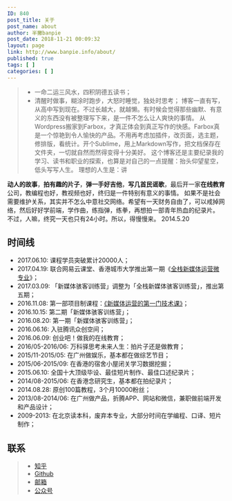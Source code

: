 ```yaml
---
ID: 840
post_title: 关于
post_name: about
author: 半撇banpie
post_date: 2018-11-21 00:09:32
layout: page
link: http://www.banpie.info/about/
published: true
tags: [ ]
categories: [ ]
---
```

> *   一命二运三风水，四积阴德五读书；
> *   清醒时做事，糊涂时跑步，大怒时睡觉，独处时思考； 博客一直有写，从高中写到现在。不过长越大，就越懒。有时候会觉得那些幽默、有意义的东西没有被整理写下来，是一件不怎么让人爽快的事情。 从Wordpress搬家到Farbox，才真正体会到真正写作的快感。Farbox真是一个惊艳到令人愉快的产品。不用再考虑加插件，改页面，选主题，修排版，看统计。开个Sublime，用上Markdown写作，把文档保存在文件夹，一切就自然而然得变得十分美好。 这个博客还是主要纪录我的学习、读书和职业的探索，也算是对自己的一点提醒：抬头仰望星空，低头写写人生。 理想的人生是：讲

**动人的故事**，**拍有趣的片子**，**弹一手好吉他**，**写几首民谣歌**，最后开一家**在线教育**公司，教编程也好，教视频也好，终归是一件特别有意义的事情。 如果不是社会需要维护关系，其实并不怎么中意社交网络。希望有一天财务自由了，可以戒掉网络，然后好好学前端，学作曲，练指弹，练拳，再想拍一部青年热血的纪录片。 不过，人嘛，终究一天也只有24小时。所以，得慢慢来。 2014.5.20

## 时间线

*   2017\.06.10: 课程学员突破累计20000人；
*   2017\.04.19: 联合网易云课堂、香港城市大学推出第一期《<a href="http://mooc.study.163.com/smartSpec/detail/1001268002.htm" target="_blank" rel="noopener noreferrer">全栈新媒体运营微专业</a>》；
*   2017\.03.09: 「新媒体骇客训练营」调整为「全栈新媒体骇客训练营」，推出第五期；
*   2016\.11.08: 第一部项目制课程：<a href="http://learn.bpteach.com/course/1" target="_blank" rel="noopener noreferrer">《新媒体运营的第一门技术课》</a>；
*   2016\.10.15: 第二期「新媒体骇客训练营」；
*   2016\.08.20: 第一期「新媒体骇客训练营」；
*   2016\.06.16: 入驻腾讯众创空间；
*   2016\.06.09: 创业吧！做我的在线教育；
*   2016/05-2016/06: 万科驿思考未来人生：拍片子还是做教育；
*   2015/11-2015/05: 在广州做娱乐，基本都在做综艺节目；
*   2015/06-2015/09: 在香港的宿舍小屋闭关学习数据挖掘；
*   2015\.06.10: 全国十大顶级毕设、最佳短片制作、最佳口述纪录片；
*   2014/08-2015/06: 在香港念研究生，基本都在拍纪录片；
*   2014\.08.28: 原创100篇教程，3个月10000粉丝；
*   2013/08-2014/06: 在广州做产品，折腾APP、网站和微信，兼职做前端开发和产品设计；
*   2009-2013: 在北京读本科，废弃本专业，大部分时间在学编程、口译、短片制作；

## 联系

> *   <a href="http://www.zhihu.com/people/halfpie" target="_blank" rel="noopener noreferrer">知乎</a>
> *   <a href="https://github.com/devmidai" target="_blank" rel="noopener noreferrer">Github</a>
> *   [邮箱][1]
> *   [公众号][2]

 [1]: mailto:banpie@bpteach.com
 [2]: https://qr.api.cli.im/qr?data=http%253A%252F%252Fweixin.qq.com%252Fr%252FOUOmvnDEwy28rTTd9xYr&level=H&transparent=false&bgcolor=%23ffffff&forecolor=%23000000&blockpixel=12&marginblock=1&logourl=&size=260&kid=cliim&key=66b32de956a67c918891a3832e92521e
<!--stackedit_data:
eyJoaXN0b3J5IjpbMTYwOTQxODg1M119
-->